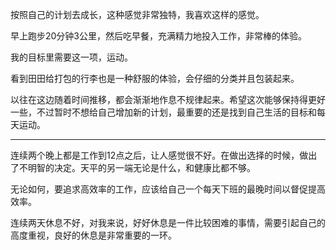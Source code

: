 按照自己的计划去成长，这种感觉非常独特，我喜欢这样的感觉。

早上跑步20分钟3公里，然后吃早餐，充满精力地投入工作，非常棒的体验。

我的目标里需要这一项，运动。

看到田田给打包的行李也是一种舒服的体验，会仔细的分类并且包装起来。

以往在这边随着时间推移，都会渐渐地作息不规律起来。希望这次能够保持得更好一些，不过暂时不想给自己增加新的计划，最重要的还是找到自己生活的目标和每天运动。

---

连续两个晚上都是工作到12点之后，让人感觉很不好。在做出选择的时候，做出了不明智的决定。天平的另一端无论是什么，和健康比都不够。

无论如何，要追求高效率的工作，应该给自己一个每天下班的最晚时间以督促提高效率。

连续两天休息不好，对我来说，好好休息是一件比较困难的事情，需要引起自己的高度重视，良好的休息是非常重要的一环。